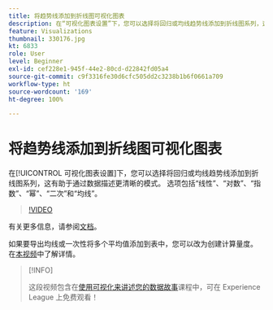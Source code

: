 ```yaml
---
title: 将趋势线添加到折线图可视化图表
description: 在“可视化图表设置”下，您可以选择将回归或均线趋势线添加到折线图系列，这有助于通过数据描述更清晰的模式。 选项包括“线性”、“对数”、“指数”、“幂”、“二次”和“均线”。
feature: Visualizations
thumbnail: 330176.jpg
kt: 6833
role: User
level: Beginner
exl-id: cef228e1-945f-44e2-80cd-d22842fd05a4
source-git-commit: c9f3316fe30d6cfc505dd2c3238b1b6f0661a709
workflow-type: ht
source-wordcount: '169'
ht-degree: 100%

---
```


# 将趋势线添加到折线图可视化图表

在[!UICONTROL 可视化图表设置]下，您可以选择将回归或均线趋势线添加到折线图系列，这有助于通过数据描述更清晰的模式。 选项包括“线性”、“对数”、“指数”、“幂”、“二次”和“均线”。

>[!VIDEO](https://video.tv.adobe.com/v/330176/?quality=12&learn=on)

有关更多信息，请参阅[文档](https://experienceleague.adobe.com/docs/analytics/analyze/analysis-workspace/visualizations/line.html?lang=zh-Hans#analysis-workspace)。

如果要导出均线或一次性将多个平均值添加到表中，您可以改为创建计算量度。 在[本视频](https://experienceleague.adobe.com/docs/analytics-learn/tutorials/analysis-workspace/visualizations/using-the-cumulative-average-function-to-apply-metric-smoothing.html#analysis-workspace)中了解详情。

>[!INFO]
>
> 这段视频包含在[使用可视化来讲述您的数据故事](https://experienceleague.adobe.com/?recommended=Analytics-U-1-2021.1.visualizations)课程中，可在 Experience League 上免费观看！
